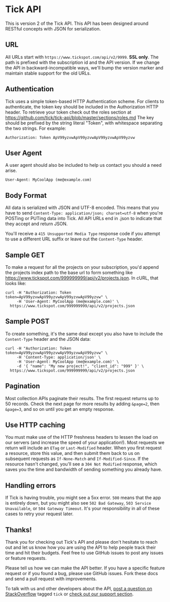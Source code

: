 Tick API
====================

This is version 2 of the Tick API.  This API has been designed around RESTful concepts with JSON for serialization.

URL
---
All URLs start with `https://www.tickspot.com/api/v2/9999`. **SSL only**. The path is prefixed with the subscription id and the API version. If we change the API in backward-incompatible ways, we'll bump the version marker and maintain stable support for the old URLs.


Authentication
--------------

Tick uses a simple token-based HTTP Authentication scheme. For clients to authenticate, the token key should be included in the Authorization HTTP header. To retrieve your token check out the roles section at https://github.com/tick/tick-api/blob/master/sections/roles.md The key should be prefixed by the string literal "Token", with whitespace separating the two strings. For example:

```shell
Authorization: Token ApV99yzvwApV99yzvwApV99yzvwApV99yzvw
```

User Agent
----------
A user agent should also be included to help us contact you should a need arise.

```shell
User-Agent: MyCoolApp (me@example.com)
```
Body Format
----------
All data is serialized with JSON and UTF-8 encoded.  This means that you have to send `Content-Type: application/json; charset=utf-8` when you're POSTing or PUTing data into Tick. All API URLs end in .json to indicate that they accept and return JSON.

You'll receive a `415 Unsupported Media Type` response code if you attempt to use a different URL suffix or leave out the `Content-Type` header.

Sample GET
-------
To make a request for all the projects on your subscription, you'd append the projects index path to the base url to form something like https://www.tickspot.com/999999999/api/v2/projects.json. In cURL, that looks like:

```shell
curl -H "Authorization: Token token=ApV99yzvwApV99yzvwApV99yzvwApV99yzvw" \
     -H 'User-Agent: MyCoolApp (me@example.com)' \
  https://www.tickspot.com/999999999/api/v2/projects.json
```
Sample POST
------------
To create something, it's the same deal except you also have to include the `Content-Type` header and the JSON data:

```shell
curl -H "Authorization: Token token=ApV99yzvwApV99yzvwApV99yzvwApV99yzvw" \
     -H 'Content-Type: application/json' \
     -H 'User-Agent: MyCoolApp (me@example.com)' \
     -d '{ "name": "My new project!", "client_id": "999" }' \
  https://www.tickspot.com/999999999/api/v2/projects.json
```

Pagination
----------

Most collection APIs paginate their results. The first request returns up to
50 records. Check the next page for more results by adding `&page=2`, then
`&page=3`, and so on until you get an empty response.

Use HTTP caching
----------------

You must make use of the HTTP freshness headers to lessen the load on our servers (and increase the speed of your application!). Most requests we return will include an `ETag` or `Last-Modified` header. When you first request a resource, store this value, and then submit them back to us on subsequent requests as `If-None-Match` and `If-Modified-Since`. If the resource hasn't changed, you'll see a `304 Not Modified` response, which saves you the time and bandwidth of sending something you already have.


Handling errors
---------------

If Tick is having trouble, you might see a 5xx error. `500` means that the app is entirely down, but you might also see `502 Bad Gateway`, `503 Service Unavailable`, or `504 Gateway Timeout`. It's your responsibility in all of these cases to retry your request later.


Thanks!
----------------------

Thank you for checking out Tick's API and please don't hesitate to reach out and let us know how you are using the API to help people track their time and hit their budgets.  Feel free to use GitHub issues to post any issues or feature requests.

Please tell us how we can make the API better. If you have a specific feature request or if you found a bug, please use GitHub issues. Fork these docs and send a pull request with improvements.

To talk with us and other developers about the API, [post a question on StackOverflow](http://stackoverflow.com/questions/ask) tagged `tick` or [check out our support section](http://www.tickspot.com/help).

